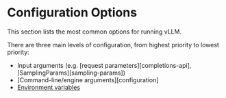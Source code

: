 # Configuration Options

This section lists the most common options for running vLLM.

There are three main levels of configuration, from highest priority to lowest priority:

- Input arguments (e.g. [request parameters][completions-api], [SamplingParams][sampling-params])
- [Command-line/engine arguments][configuration]
- [Environment variables](./env_vars.md)
